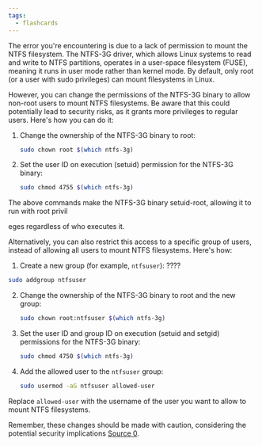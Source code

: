 ```yaml
---
tags:
  - flashcards
---
```


The error you're encountering is due to a lack of permission to mount the NTFS filesystem. The NTFS-3G driver, which allows Linux systems to read and write to NTFS partitions, operates in a user-space filesystem (FUSE), meaning it runs in user mode rather than kernel mode. By default, only root (or a user with sudo privileges) can mount filesystems in Linux.

However, you can change the permissions of the NTFS-3G binary to allow non-root users to mount NTFS filesystems. Be aware that this could potentially lead to security risks, as it grants more privileges to regular users. Here's how you can do it:

1. Change the ownership of the NTFS-3G binary to root:

   ```bash
   sudo chown root $(which ntfs-3g)
   ```

2. Set the user ID on execution (setuid) permission for the NTFS-3G binary:

   ```bash
   sudo chmod 4755 $(which ntfs-3g)
   ```

The above commands make the NTFS-3G binary setuid-root, allowing it to run with root privil

eges regardless of who executes it.

Alternatively, you can also restrict this access to a specific group of users, instead of allowing all users to mount NTFS filesystems. Here's how:

1. Create a new group (for example, `ntfsuser`):
????
```bash
sudo addgroup ntfsuser
```
<!--SR:!2024-01-04,3,250-->

2. Change the ownership of the NTFS-3G binary to root and the new group:

   ```bash
   sudo chown root:ntfsuser $(which ntfs-3g)
   ```

3. Set the user ID and group ID on execution (setuid and setgid) permissions for the NTFS-3G binary:

   ```bash
   sudo chmod 4750 $(which ntfs-3g)
   ```

4. Add the allowed user to the `ntfsuser` group:

   ```bash
   sudo usermod -aG ntfsuser allowed-user
   ```

Replace `allowed-user` with the username of the user you want to allow to mount NTFS filesystems.

Remember, these changes should be made with caution, considering the potential security implications [Source 0](https://github.com/tuxera/ntfs-3g/wiki/NTFS-3G-FAQ).
